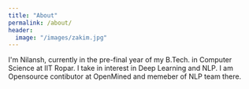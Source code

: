 ```yaml
---
title: "About"
permalink: /about/
header:
  image: "/images/zakim.jpg"
---
```


I'm Nilansh, currently in the pre-final year of my B.Tech. in Computer Science at IIT Ropar. I take in interest in Deep Learning and NLP. I am Opensource contibutor at OpenMined and memeber of NLP team there.


